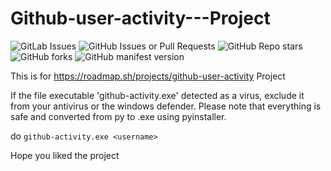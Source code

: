 # Github-user-activity---Project

![GitLab Issues](https://img.shields.io/gitlab/issues/all/Github-user-activity-Project)
![GitHub Issues or Pull Requests](https://img.shields.io/github/issues/darealaal/Github-user-activity-Project)
![GitHub Repo stars](https://img.shields.io/github/stars/darealaal/Github-user-activity-Project)
![GitHub forks](https://img.shields.io/github/forks/darealaal/Github-user-activity-Project)
![GitHub manifest version](https://img.shields.io/github/manifest-json/v/darealaal/Github-user-activity-Project)


This is for https://roadmap.sh/projects/github-user-activity Project

If the file executable 'github-activity.exe' detected as a virus, exclude it from your antivirus or the windows defender.
Please note that everything is safe and converted from py to .exe using pyinstaller.


do ```github-activity.exe <username>```

Hope you liked the project
